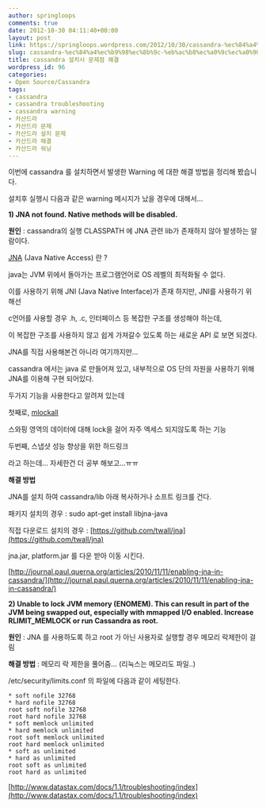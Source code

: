 ```yaml
---
author: springloops
comments: true
date: 2012-10-30 04:11:40+00:00
layout: post
link: https://springloops.wordpress.com/2012/10/30/cassandra-%ec%84%a4%ec%b9%98%ec%8b%9c-%eb%ac%b8%ec%a0%9c%ec%a0%90-%ed%95%b4%ea%b2%b0/
slug: cassandra-%ec%84%a4%ec%b9%98%ec%8b%9c-%eb%ac%b8%ec%a0%9c%ec%a0%90-%ed%95%b4%ea%b2%b0
title: cassandra 설치시 문제점 해결
wordpress_id: 96
categories:
- Open Source/Cassandra
tags:
- cassandra
- cassandra troubleshooting
- cassandra warning
- 카산드라
- 카산드라 문제
- 카산드라 설치 문제
- 카산드라 해결
- 카산드라 워닝
---
```


이번에 cassandra 를 설치하면서 발생한 Warning 에 대한 해결 방법을 정리해 봤습니다.

  


설치후 실행시 다음과 같은 warning 메시지가 났을 경우에 대해서...

  


**1) JNA not found. Native methods will be disabled.**

  


**원인** : cassandra의 실행 CLASSPATH 에 JNA 관련 lib가 존재하지 않아 발생하는 알람이다.

  


[JNA](https://github.com/twall/jna) (Java Native Access) 란 ?

  


java는 JVM 위에서 돌아가는 프로그램언어로 OS 레벨의 최적화될 수 없다.

  


이를 사용하기 위해 JNI (Java Native Interface)가 존재 하지만, JNI를 사용하기 위해선

  


c언어를 사용할 경우 .h, .c, 인터페이스 등 복잡한 구조를 생성해야 하는데,

  


이 복잡한 구조를 사용하지 않고 쉽게 가져갈수 있도록 하는 새로운 API 로 보면 되겠다.

  


JNA를 직접 사용해본건 아니라 여기까지만...

  


  


cassandra 에서는 java 로 만들어져 있고, 내부적으로 OS 단의 자원을 사용하기 위해 JNA를 이용해 구현 되어있다.

  


두가지 기능을 사용한다고 알려져 있는데

  


첫째로, [mlockall](http://www.freebsd.org/cgi/man.cgi?query=mlockall)

스와핑 영역의 데이터에 대해 lock을 걸어 자주 엑세스 되지않도록 하는 기능

  


두번째, 스냅샷 성능 향상을 위한 하드링크

  


라고 하는데... 자세한건 더 공부 해보고...ㅠㅠ

  


**해결 방법**

  


JNA를 설치 하여 cassandra/lib 아래 복사하거나 소프트 링크를 건다.

  


패키지 설치의 경우 : sudo apt-get install libjna-java 

직접 다운로드 설치의 경우 : [https://github.com/twall/jna](https://github.com/twall/jna)

jna.jar, platform.jar 를 다운 받아 이동 시킨다.

  


[http://journal.paul.querna.org/articles/2010/11/11/enabling-jna-in-cassandra/](http://journal.paul.querna.org/articles/2010/11/11/enabling-jna-in-cassandra/)

  


  


**2) Unable to lock JVM memory (ENOMEM). This can result in part of the JVM being swapped out, especially with mmapped I/O enabled. Increase RLIMIT_MEMLOCK or run Cassandra as root.**

  












**원인** : JNA 를 사용하도록 하고 root 가 아닌 사용자로 실행할 경우 메모리 락제한이 걸림

  


**해결 방법** : 메모리 락 제한을 풀어줌... (리눅스는 메모리도 파일..)

  


  


/etc/security/limits.conf 의 파일에 다음과 같이 세팅한다.
    
    * soft nofile 32768
    * hard nofile 32768
    root soft nofile 32768
    root hard nofile 32768
    * soft memlock unlimited
    * hard memlock unlimited
    root soft memlock unlimited
    root hard memlock unlimited
    * soft as unlimited
    * hard as unlimited
    root soft as unlimited
    root hard as unlimited
    

  


[http://www.datastax.com/docs/1.1/troubleshooting/index](http://www.datastax.com/docs/1.1/troubleshooting/index)



















  


  

